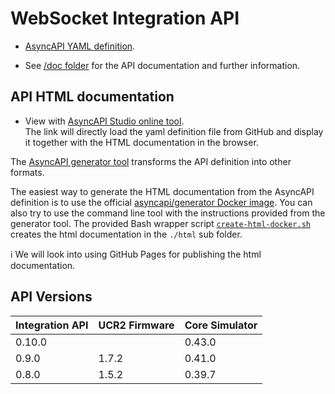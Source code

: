 # WebSocket Integration API

- [AsyncAPI YAML definition](asyncapi.yaml).

- See [/doc folder](../doc/README.md) for the API documentation and further information.

## API HTML documentation

- View with [AsyncAPI Studio online tool](https://studio.asyncapi.com/?url=https://raw.githubusercontent.com/unfoldedcircle/core-api/main/integration-api/asyncapi.yaml).  
  The link will directly load the yaml definition file from GitHub and display it together with the HTML documentation in
the browser.

The [AsyncAPI generator tool](https://github.com/asyncapi/generator) transforms the API definition into other formats.

The easiest way to generate the HTML documentation from the AsyncAPI definition is to use the official
[asyncapi/generator Docker image](https://hub.docker.com/r/asyncapi/generator). You can also try to use the command line
tool with the instructions provided from the generator tool.
The provided Bash wrapper script [`create-html-docker.sh`](create-html-docker.sh) creates the html documentation in the
`./html` sub folder.

ℹ️ We will look into using GitHub Pages for publishing the html documentation.

## API Versions

| Integration API | UCR2 Firmware | Core Simulator |
|-----------------|---------------|----------------|
| 0.10.0          |               | 0.43.0         |
| 0.9.0           | 1.7.2         | 0.41.0         |
| 0.8.0           | 1.5.2         | 0.39.7         |
